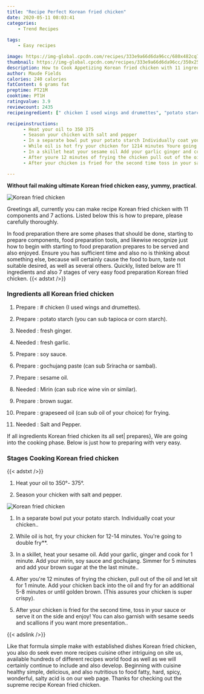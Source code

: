 ```yaml
---
title: "Recipe Perfect Korean fried chicken"
date: 2020-05-11 08:03:41
categories:
    - Trend Recipes
    
tags:
    - Easy recipes

image: https://img-global.cpcdn.com/recipes/333e9a66d6da96cc/680x482cq70/korean-fried-chicken-recipe-main-photo.jpg
thumbnail: https://img-global.cpcdn.com/recipes/333e9a66d6da96cc/350x250cq70/korean-fried-chicken-recipe-main-photo.jpg
description: How to Cook Appetizing Korean fried chicken with 11 ingredients and 7 stages of easy cooking.
author: Maude Fields
calories: 240 calories
fatContent: 6 grams fat
preptime: PT21M
cooktime: PT1H
ratingvalue: 3.9
reviewcount: 2435
recipeingredient: [" chicken I used wings and drumettes", "potato starch you can sub tapioca or corn starch", "fresh ginger", "fresh garlic", "soy sauce", "gochujang paste can sub Sriracha or sambal", "sesame oil", "Mirin can sub rice wine vin or similar", "brown sugar", "grapeseed oil can sub oil of your choice for frying", "Salt and Pepper"]

recipeinstructions: 
      - Heat your oil to 350 375 
      - Season your chicken with salt and pepper 
      - In a separate bowl put your potato starch Individually coat your chicken 
      - While oil is hot fry your chicken for 1214 minutes Youre going to double fry 
      - In a skillet heat your sesame oil Add your garlic ginger and cook for 1 minute Add your mirin soy sauce and gochujang Simmer for 5 minutes and add your brown sugar at the the last minute 
      - After youre 12 minutes of frying the chicken pull out of the oil and let sit for 1 minute Add your chicken back into the oil and fry for an additional 58 minutes or until golden brown This assures your chicken is super crispy 
      - After your chicken is fried for the second time toss in your sauce or serve it on the side and enjoy You can also garnish with sesame seeds and scallions if you want more presentation

---
```




**Without fail making ultimate Korean fried chicken easy, yummy, practical**. 


![Korean fried chicken](https://img-global.cpcdn.com/recipes/333e9a66d6da96cc/680x482cq70/korean-fried-chicken-recipe-main-photo.jpg "Korean fried chicken")




Greetings all, currently you can make recipe Korean fried chicken with 11 components and 7 actions. Listed below this is how to prepare, please carefully thoroughly.

In food preparation there are some phases that should be done, starting to prepare components, food preparation tools, and likewise recognize just how to begin with starting to food preparation prepares to be served and also enjoyed. Ensure you has sufficient time and also no is thinking about something else, because will certainly cause the food to burn, taste not suitable desired, as well as several others. Quickly, listed below are 11 ingredients and also 7 stages of very easy food preparation Korean fried chicken.
{{< adstxt />}}

### Ingredients all Korean fried chicken


1. Prepare  : # chicken (I used wings and drumettes).

1. Prepare  : potato starch (you can sub tapioca or corn starch).

1. Needed  : fresh ginger.

1. Needed  : fresh garlic.

1. Prepare  : soy sauce.

1. Prepare  : gochujang paste (can sub Sriracha or sambal).

1. Prepare  : sesame oil.

1. Needed  : Mirin (can sub rice wine vin or similar).

1. Prepare  : brown sugar.

1. Prepare  : grapeseed oil (can sub oil of your choice) for frying.

1. Needed  : Salt and Pepper.



If all ingredients Korean fried chicken its all set| prepares}, We are going into the cooking phase. Below is just how to preparing with very easy.

### Stages Cooking Korean fried chicken

{{< adstxt />}}


1. Heat your oil to 350°- 375°.



1. Season your chicken with salt and pepper.



![Korean fried chicken](https://img-global.cpcdn.com/steps/8b73c388f2b18ecb/160x128cq70/korean-fried-chicken-recipe-step-2-photo.jpg" "Korean fried chicken")



1. In a separate bowl put your potato starch. Individually coat your chicken..



1. While oil is hot, fry your chicken for 12-14 minutes. You&#39;re going to double fry**.



1. In a skillet, heat your sesame oil. Add your garlic, ginger and cook for 1 minute. Add your mirin, soy sauce and gochujang. Simmer for 5 minutes and add your brown sugar at the the last minute..



1. After you&#39;re 12 minutes of frying the chicken, pull out of the oil and let sit for 1 minute. Add your chicken back into the oil and fry for an additional 5-8 minutes or until golden brown. (This assures your chicken is super crispy).



1. After your chicken is fried for the second time, toss in your sauce or serve it on the side and enjoy! You can also garnish with sesame seeds and scallions if you want more presentation..





{{< adslink />}}

Like that formula simple make with established dishes Korean fried chicken, you also do seek even more recipes cuisine other intriguing on site us, available hundreds of different recipes world food as well as we will certainly continue to include and also develop. Beginning with cuisine healthy simple, delicious, and also nutritious to food fatty, hard, spicy, wonderful, salty acid is on our web page. Thanks for checking out the supreme recipe Korean fried chicken.
